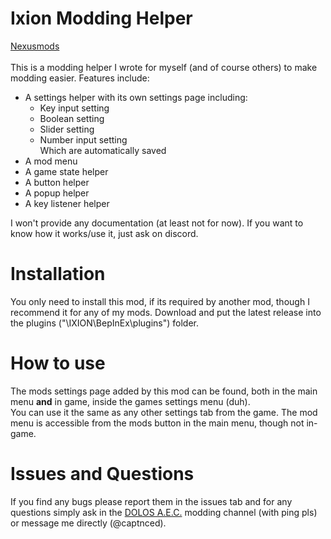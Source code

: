 # Ixion Modding Helper
[Nexusmods](https://www.nexusmods.com/ixion/mods/11)  
<br>
This is a modding helper I wrote for myself (and of course others) to make modding easier. Features include:
- A settings helper with its own settings page including:
  - Key input setting
  - Boolean setting
  - Slider setting
  - Number input setting  
Which are automatically saved
- A mod menu
- A game state helper
- A button helper
- A popup helper
- A key listener helper

I won't provide any documentation (at least not for now). If you want to know how it works/use it, just ask on discord.

# Installation
You only need to install this mod, if its required by another mod, though I recommend it for any of my mods.
Download and put the latest release into the plugins ("\IXION\BepInEx\plugins\") folder.

# How to use
The mods settings page added by this mod can be found, both in the main menu **and** in game, inside the games settings menu (duh).  
You can use it the same as any other settings tab from the game.
The mod menu is accessible from the mods button in the main menu, though not in-game.

# Issues and Questions
If you find any bugs please report them in the issues tab and for any questions simply ask in the [DOLOS A.E.C.](https://discord.gg/UMtuJrSmY3) modding channel (with ping pls) or message me directly (@captnced).
